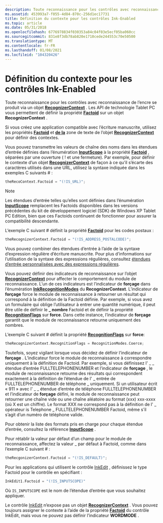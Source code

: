 ```yaml
---
description: Toute reconnaissance pour les contrôles avec reconnaissance de l’encre se produit via un objet RecognizerContext. Les API de technologie Tablet PC vous permettent de définir la propriété Factoid sur un objet RecognizerContext.
ms.assetid: 453993a7-f055-4d84-870c-256d1ec17731
title: Définition du contexte pour les contrôles Ink-Enabled
ms.topic: article
ms.date: 05/31/2018
ms.openlocfilehash: 6776978834f030353a84c04f03e5ecf05ba060cc
ms.sourcegitcommit: 831e8f3db78ab820e1710cede244553c70e50500
ms.translationtype: MT
ms.contentlocale: fr-FR
ms.lasthandoff: 01/08/2021
ms.locfileid: "104320426"
---
```

# <a name="setting-context-for-ink-enabled-controls"></a>Définition du contexte pour les contrôles Ink-Enabled

Toute reconnaissance pour les contrôles avec reconnaissance de l’encre se produit via un objet [**RecognizerContext**](inkrecognizercontext-class.md) . Les API de technologie Tablet PC vous permettent de définir la propriété [**Factoid**](/windows/desktop/api/msinkaut/nf-msinkaut-iinkrecognizercontext-get_factoid) sur un objet **RecognizerContext** .

Si vous créez une application compatible avec l’écriture manuscrite, utilisez les propriétés [**Factoid**](/windows/desktop/api/msinkaut/nf-msinkaut-iinkrecognizercontext-get_factoid) et [**de la**](/windows/desktop/api/msinkaut/nf-msinkaut-iinkrecognizercontext-get_wordlist) zone de texte de l’objet [**RecognizerContext**](inkrecognizercontext-class.md) pour définir des contextes.

Vous pouvez transmettre les valeurs de chaîne des noms dans les étendues d’entrée définies dans l’énumération [**InputScope**](/windows/win32/api/inputscope/ne-inputscope-inputscope) à la propriété [**Factoid**](/windows/desktop/api/msinkaut/nf-msinkaut-iinkrecognizercontext-get_factoid) , séparées par une ouverture ( ! et une fermeture). Par exemple, pour définir le contexte d’un objet [**RecognizerContext**](inkrecognizercontext-class.md) de façon à ce qu’il s’écarte des caractères utilisés dans une URL, utilisez la syntaxe indiquée dans les exemples C suivants \# :


```C++
theRecoContext.Factoid = "(!IS_URL)";
```



> [!Note]  
> Les étendues d’entrée telles qu’elles sont définies dans l’énumération [**InputScope**](/windows/win32/api/inputscope/ne-inputscope-inputscope) remplacent les Factoids disponibles dans les versions précédentes du kit de développement logiciel (SDK) de Windows XP Tablet PC Edition, bien que ces Factoids continuent de fonctionner pour assurer la compatibilité descendante.

 

L’exemple C suivant \# définit la propriété [**Factoid**](/windows/desktop/api/msinkaut/nf-msinkaut-iinkrecognizercontext-get_factoid) pour les codes postaux :


```C++
theRecognizerContext.Factoid = "(!IS_ADDRESS_POSTALCODE)";
```



Vous pouvez combiner des étendues d’entrée à l’aide de la syntaxe d’expression régulière d’écriture manuscrite. Pour plus d’informations sur l’utilisation de la syntaxe des expressions régulières, consultez [étendues d’entrée personnalisées avec des expressions régulières](custom-input-scopes-with-regular-expressions.md).

Vous pouvez définir des indicateurs de reconnaissance sur l’objet [**RecognizerContext**](inkrecognizercontext-class.md) pour affecter le comportement du module de reconnaissance. L’un de ces indicateurs est l’indicateur de **forçage** dans l’énumération [**InkRecognitionModes**](/windows/desktop/api/msinkaut/ne-msinkaut-inkrecognitionmodes) du **RecognizerContext**. L’indicateur de **forçage** force le module de reconnaissance à retourner un résultat qui correspond à la définition de la Factoid définie. Par exemple, si vous avez un formulaire qui oblige l’utilisateur à entrer une quantité numérique, il peut être utile de définir le **\_ nombre** Factoid et de définir la propriété [**RecognitionFlags**](/windows/desktop/api/msinkaut/nf-msinkaut-iinkrecognizercontext-get_recognitionflags) sur **force**. Dans cette instance, l’indicateur de **forçage** garantit que le module de reconnaissance retourne uniquement des nombres.

L’exemple C suivant \# définit la propriété [**RecognitionFlags**](/windows/desktop/api/msinkaut/nf-msinkaut-iinkrecognizercontext-get_recognitionflags) sur **force**:


```C++
theRecognizerContext.RecognitionFlags = RecognitionModes.Coerce;
```



Toutefois, soyez vigilant lorsque vous décidez de définir l’indicateur de **forçage** . L’indicateur force le module de reconnaissance à correspondre uniquement à la définition de Factoid. Par exemple, si vous définissez l' \_ \_ étendue d’entrée FULLTELEPHONENUMBER et l’indicateur de **forçage** , le module de reconnaissance retourne des résultats qui correspondent exactement à la définition de l’étendue de l' \_ entrée de FULLTELEPHONENUMBER de téléphone \_ uniquement. Si un utilisateur écrit « 911 » avec l' \_ \_ étendue d’entrée de téléphone FULLTELEPHONENUMBER et l’indicateur de **forçage** défini, le module de reconnaissance peut retourner une chaîne vide ou une chaîne aléatoire au format (xxx) xxx-xxxx (où X est un chiffre). Le format XXX ne correspond pas à la définition de l' \_ opérateur is Telephone \_ FULLTELEPHONENUMBER Factoid, même s’il s’agit d’un numéro de téléphone valide.

Pour obtenir la liste des formats pris en charge pour chaque étendue d’entrée, consultez la référence [**InputScope**](/windows/win32/api/inputscope/ne-inputscope-inputscope) .

Pour rétablir la valeur par défaut d’un champ pour le module de reconnaissance, affectez la valeur \_ par défaut à Factoid, comme dans l’exemple C suivant \# :


```C++
theRecgonizerContext.Factoid = "(!IS_DEFAULT)";
```



Pour les applications qui utilisent le contrôle [InkEdit](inkedit-control-reference.md) , définissez le type Factoid pour le contrôle en spécifiant :


```C++
InkEdit1.Factoid = "(!IS_INPUTSCOPE)"
```



Où `IS_INPUTSCOPE` est le nom de l’étendue d’entrée que vous souhaitez appliquer.

Le contrôle [InkEdit](inkedit-control-reference.md) n’expose pas un objet [**RecognizerContext**](inkrecognizercontext-class.md) . Vous pouvez toujours assigner le contexte à l’aide de la propriété [**Factoid**](/windows/desktop/api/inked/nf-inked-iinkedit-get_factoid) du contrôle InkEdit, mais vous ne pouvez pas définir l’indicateur **WORDMODE** .

 

 
